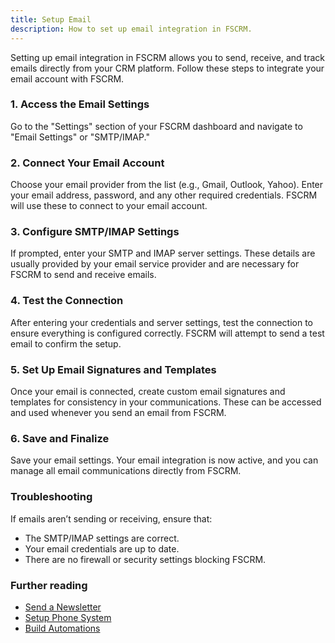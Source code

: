 ```yaml
---
title: Setup Email
description: How to set up email integration in FSCRM.
---
```


Setting up email integration in FSCRM allows you to send, receive, and track emails directly from your CRM platform. Follow these steps to integrate your email account with FSCRM.

### 1. Access the Email Settings

Go to the "Settings" section of your FSCRM dashboard and navigate to "Email Settings" or "SMTP/IMAP."

### 2. Connect Your Email Account

Choose your email provider from the list (e.g., Gmail, Outlook, Yahoo). Enter your email address, password, and any other required credentials. FSCRM will use these to connect to your email account.

### 3. Configure SMTP/IMAP Settings

If prompted, enter your SMTP and IMAP server settings. These details are usually provided by your email service provider and are necessary for FSCRM to send and receive emails.

### 4. Test the Connection

After entering your credentials and server settings, test the connection to ensure everything is configured correctly. FSCRM will attempt to send a test email to confirm the setup.

### 5. Set Up Email Signatures and Templates

Once your email is connected, create custom email signatures and templates for consistency in your communications. These can be accessed and used whenever you send an email from FSCRM.

### 6. Save and Finalize

Save your email settings. Your email integration is now active, and you can manage all email communications directly from FSCRM.

### Troubleshooting

If emails aren’t sending or receiving, ensure that:
- The SMTP/IMAP settings are correct.
- Your email credentials are up to date.
- There are no firewall or security settings blocking FSCRM.

### Further reading

- [Send a Newsletter](/guides/send-newsletter)
- [Setup Phone System](/guides/setup-phone-system)
- [Build Automations](/guides/build-automations)
